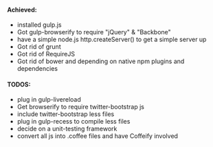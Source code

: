 #### Achieved:
- installed gulp.js
- Got gulp-browserify to require "jQuery" & "Backbone"
- have a simple node.js http.createServer() to get a simple server up
- Got rid of grunt
- Got rid of RequireJS
- Got rid of bower and depending on native npm plugins and dependencies

#### TODOS:
- plug in gulp-livereload
- Get browserify to require twitter-bootstrap js
- include twitter-bootstrap less files
- plug in gulp-recess to compile less files
- decide on a unit-testing framework
- convert all js into .coffee files and have Coffeify involved
